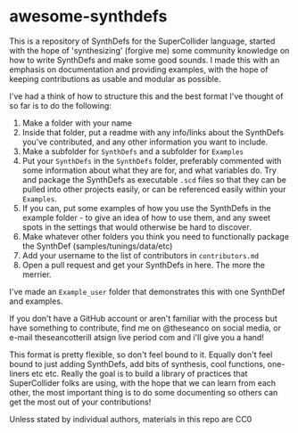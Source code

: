 # awesome-synthdefs

This is a repository of SynthDefs for the SuperCollider language, started with the hope of 'synthesizing' (forgive me) some community knowledge on how to write SynthDefs and make some good sounds. I made this with an emphasis on documentation and providing examples, with the hope of keeping contributions as usable and modular as possible.

I've had a think of how to structure this and the best format I've thought of so far is to do the following:

1. Make a folder with your name
2. Inside that folder, put a readme with any info/links about the SynthDefs you've contributed, and any other information you want to include.
3. Make a subfolder for `SynthDefs` and a subfolder for `Examples`
4. Put your `SynthDefs` in the `SynthDefs` folder, preferably commented with some information about what they are for, and what variables do. Try and package the SynthDefs as executable `.scd` files so that they can be pulled into other projects easily, or can be referenced easily within your `Examples`.
5. If you can, put some examples of how you use the SynthDefs in the example folder - to give an idea of how to use them, and any sweet spots in the settings that would otherwise be hard to discover.
6. Make whatever other folders you think you need to functionally package the SynthDef (samples/tunings/data/etc)
7. Add your username to the list of contributors in `contributors.md`
8. Open a pull request and get your SynthDefs in here. The more the merrier.

I've made an `Example_user` folder that demonstrates this with one SynthDef and examples.

If you don't have a GitHub account or aren't familiar with the process but have something to contribute, find me on @theseanco on social media, or e-mail theseancotterill atsign live period com and i'll give you a hand!

This format is pretty flexible, so don't feel bound to it. Equally don't feel bound to just adding SynthDefs, add bits of synthesis, cool functions, one-liners etc etc. Really the goal is to build a library of practices that SuperCollider folks are using, with the hope that we can learn from each other, the most important thing is to do some documenting so others can get the most out of your contributions!

Unless stated by individual authors, materials in this repo are CC0

